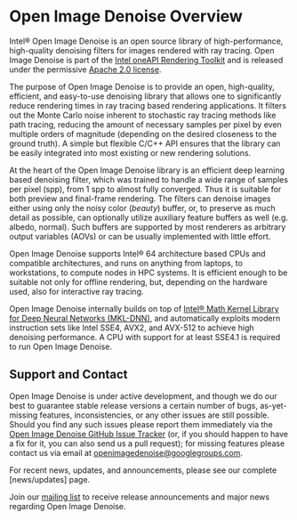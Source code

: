 Open Image Denoise Overview
===========================

Intel® Open Image Denoise is an open source library of high-performance,
high-quality denoising filters for images rendered with ray tracing.
Open Image Denoise is part of the
[Intel oneAPI Rendering Toolkit](https://software.intel.com/en-us/rendering-framework)
and is released under the permissive
[Apache 2.0 license](http://www.apache.org/licenses/LICENSE-2.0).

The purpose of Open Image Denoise is to provide an open, high-quality,
efficient, and easy-to-use denoising library that allows one to significantly
reduce rendering times in ray tracing based rendering applications. It filters
out the Monte Carlo noise inherent to stochastic ray tracing methods like path
tracing, reducing the amount of necessary samples per pixel by even multiple
orders of magnitude (depending on the desired closeness to the ground truth).
A simple but flexible C/C++ API ensures that the library can be easily
integrated into most existing or new rendering solutions.

At the heart of the Open Image Denoise library is an efficient deep learning
based denoising filter, which was trained to handle a wide range of samples per
pixel (spp), from 1 spp to almost fully converged. Thus it is suitable for both
preview and final-frame rendering. The filters can denoise images either using
only the noisy color (*beauty*) buffer, or, to preserve as much detail as
possible, can optionally utilize auxiliary feature buffers as well (e.g.
albedo, normal). Such buffers are supported by most renderers as arbitrary
output variables (AOVs) or can be usually implemented with little effort.

Open Image Denoise supports Intel® 64 architecture based CPUs and compatible
architectures, and runs on anything from laptops, to workstations, to compute
nodes in HPC systems. It is efficient enough to be suitable not only for
offline rendering, but, depending on the hardware used, also for interactive
ray tracing.

Open Image Denoise internally builds on top of
[Intel® Math Kernel Library for Deep Neural Networks (MKL-DNN)](https://github.com/intel/mkl-dnn),
and automatically exploits modern instruction sets like Intel SSE4, AVX2, and
AVX-512 to achieve high denoising performance. A CPU with support for at least
SSE4.1 is required to run Open Image Denoise.


Support and Contact
-------------------

Open Image Denoise is under active development, and though we do our best to
guarantee stable release versions a certain number of bugs, as-yet-missing
features, inconsistencies, or any other issues are still possible. Should you
find any such issues please report them immediately via the
[Open Image Denoise GitHub Issue Tracker](https://github.com/OpenImageDenoise/oidn/issues)
(or, if you should happen to have a fix for it, you can also send us a pull
request); for missing features please contact us via email at
<openimagedenoise@googlegroups.com>.

For recent news, updates, and announcements, please see our complete
[news/updates] page.

Join our [mailing list](https://groups.google.com/d/forum/openimagedenoise/) to
receive release announcements and major news regarding Open Image Denoise.

